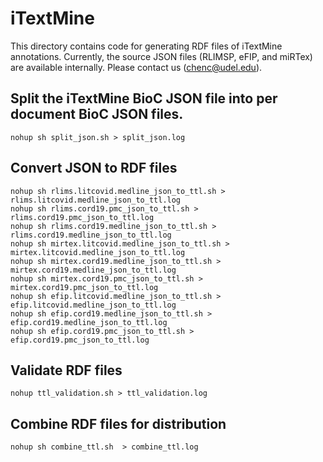 # iTextMine

This directory contains code for generating RDF files of iTextMine annotations. 
Currently, the source JSON files (RLIMSP, eFIP, and miRTex) are available internally. 
Please contact us (chenc@udel.edu).

## Split the iTextMine BioC JSON file into per document BioC JSON files.

```
nohup sh split_json.sh > split_json.log

```

## Convert  JSON to RDF files

```
nohup sh rlims.litcovid.medline_json_to_ttl.sh > rlims.litcovid.medline_json_to_ttl.log 
nohup sh rlims.cord19.pmc_json_to_ttl.sh > rlims.cord19.pmc_json_to_ttl.log
nohup sh rlims.cord19.medline_json_to_ttl.sh > rlims.cord19.medline_json_to_ttl.log
nohup sh mirtex.litcovid.medline_json_to_ttl.sh > mirtex.litcovid.medline_json_to_ttl.log
nohup sh mirtex.cord19.medline_json_to_ttl.sh > mirtex.cord19.medline_json_to_ttl.log
nohup sh mirtex.cord19.pmc_json_to_ttl.sh > mirtex.cord19.pmc_json_to_ttl.log
nohup sh efip.litcovid.medline_json_to_ttl.sh > efip.litcovid.medline_json_to_ttl.log
nohup sh efip.cord19.medline_json_to_ttl.sh > efip.cord19.medline_json_to_ttl.log
nohup sh efip.cord19.pmc_json_to_ttl.sh > efip.cord19.pmc_json_to_ttl.log
```

## Validate RDF files

```
nohup ttl_validation.sh > ttl_validation.log
```

## Combine RDF files for distribution

```
nohup sh combine_ttl.sh  > combine_ttl.log
```
